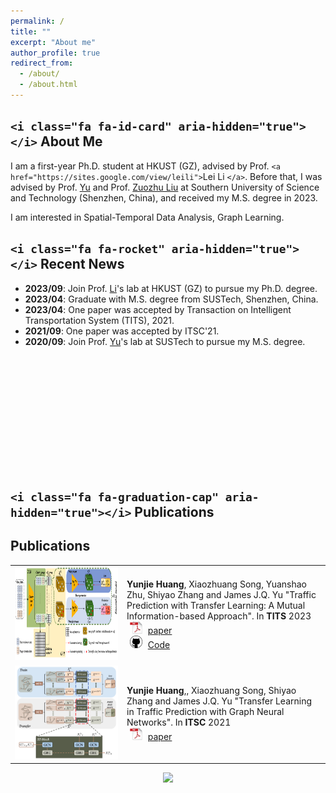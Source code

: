 ```yaml
---
permalink: /
title: ""
excerpt: "About me"
author_profile: true
redirect_from: 
  - /about/
  - /about.html
---
```

## `<i class="fa fa-id-card" aria-hidden="true"></i>` About Me

I am a first-year Ph.D. student at HKUST (GZ), advised by Prof. `<a href="https://sites.google.com/view/leili">`Lei Li `</a>`. Before that, I was advised by Prof. [Yu](https://jamesyu.me) and Prof. [Zuozhu Liu](https://person.zju.edu.cn/lzz) at Southern University of Science and Technology (Shenzhen, China), and received my M.S. degree in 2023.

I am interested in Spatial-Temporal Data Analysis, Graph Learning.

## `<i class="fa fa-rocket" aria-hidden="true"></i>` Recent News

<ul style="width: auto; height: 300px; overflow: auto">

<li> <b>2023/09</b>: Join Prof. <a href="https://sites.google.com/view/leili">Li</a>'s lab at HKUST (GZ) to pursue my Ph.D. degree.  </li>
<li> <b>2023/04</b>: Graduate with M.S. degree from SUSTech, Shenzhen, China. </li>
<li> <b>2023/04</b>: One paper was accepted by Transaction on Intelligent Transportation System (TITS), 2021. </li>
<li> <b>2021/09</b>: One paper was accepted by ITSC'21. </li>
<li> <b>2020/09</b>: Join Prof. <a href="https://jamesyu.me">Yu</a>'s lab at SUSTech to pursue my M.S. degree.  </li>

</ul>

## `<i class="fa fa-graduation-cap" aria-hidden="true"></i>` Publications

## <i class="fa fa-graduation-cap" aria-hidden="true"></i> Publications ##
<table style="border: none; border-collapse: collapse;" border="0">


<tr style="border-collapse: separate; border-spacing:30em;">
  <td style="border-collapse: collapse; border: none;">
    <img src="https://raw.githubusercontent.com/hyjocean/hyjocean.github.io/master/images/TrafficTL.png" width="800" height="150" />
  </td>
  <td style="border-collapse: collapse; border: none;">
    <b>Yunjie Huang</b>, Xiaozhuang Song, Yuanshao Zhu, Shiyao Zhang and James J.Q. Yu
    "Traffic Prediction with Transfer Learning: A Mutual Information-based Approach".
    In <b>TITS</b> 2023<br>
    <img src="https://raw.githubusercontent.com/SiLangWHL/silangwhl.github.io/master/images/pdf_icon.png" width="20" height="20" hspace="5">
    <span><a href="https://ieeexplore.ieee.org/abstract/document/10105852/">paper</a></span><br>
    <img src="https://raw.githubusercontent.com/SiLangWHL/silangwhl.github.io/master/images/github_icon.png" width="20" height="20" hspace="5">
    <span><a href="https://github.com/hyjocean/TrafficTL">Code</a></span>
  </td>
</tr>


<tr style="border-collapse: separate; border-spacing:30em;">
  <td style="border-collapse: collapse; border: none;">
    <img src="https://raw.githubusercontent.com/hyjocean/hyjocean.github.io/master/images/TEEPEE.png" width="800" height="150" />
  </td>
  <td style="border-collapse: collapse; border: none;">
    <b>Yunjie Huang</b>,, Xiaozhuang Song, Shiyao Zhang and James J.Q. Yu
    "Transfer Learning in Traffic Prediction with Graph Neural Networks".
    In <b>ITSC</b> 2021<br>
    <img src="https://raw.githubusercontent.com/SiLangWHL/silangwhl.github.io/master/images/pdf_icon.png" width="20" height="20" hspace="5">
    <span><a href="https://ieeexplore.ieee.org/abstract/document/9564890">paper</a></span><br>
  </td>
</tr>
</table>

<div align="center"> <a href="https://clustrmaps.com/site/1bq1k" title="Visit tracker"><img src="//clustrmaps.com/map_v2.png?cl=080808&w=500&t=n&d=ruCxs5fSYmokIOdjMBdy2IxqKnq9RtaMoZPJhCgI5Gs&co=ffffff&ct=808080" /></a> </div>